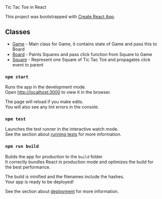 Tic Tac Toe in React 

This project was bootstrapped with [Create React App](https://github.com/facebook/create-react-app).

## Classes

- [Game](./src/Game.js) - Main class for Game, it contains state of Game and pass this to Board
- [Board](./src/Board.js) - Paints Squares and pass click function from Square to Game
- [Square](./src/Square.js) - Represent one Square of Tic Tac Toe and propagates click event to parent

### `npm start`

Runs the app in the development mode.<br />
Open [http://localhost:3000](http://localhost:3000) to view it in the browser.

The page will reload if you make edits.<br />
You will also see any lint errors in the console.

### `npm test`

Launches the test runner in the interactive watch mode.<br />
See the section about [running tests](https://facebook.github.io/create-react-app/docs/running-tests) for more information.

### `npm run build`

Builds the app for production to the `build` folder.<br />
It correctly bundles React in production mode and optimizes the build for the best performance.

The build is minified and the filenames include the hashes.<br />
Your app is ready to be deployed!

See the section about [deployment](https://facebook.github.io/create-react-app/docs/deployment) for more information.


